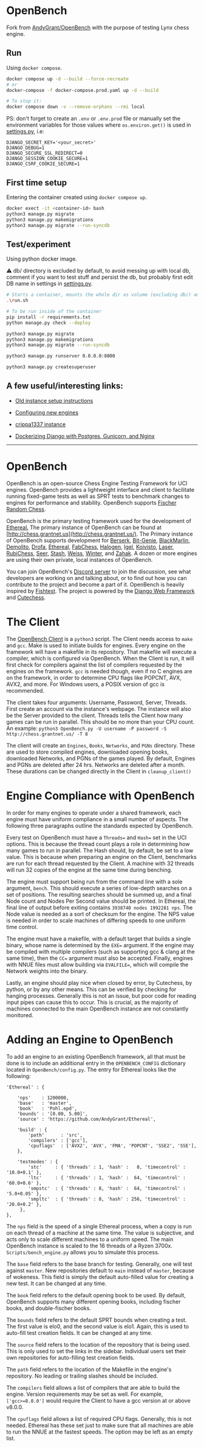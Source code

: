 # OpenBench

Fork from [AndyGrant/OpenBench](https://github.com/AndyGrant/OpenBench) with the purpose of testing Lynx chess engine.

## Run

Using `docker compose`.

```bash
docker compose up -d --build --force-recreate
# or
docker-compose -f docker-compose.prod.yaml up -d --build

# To stop it:
docker compose down -v --remove-orphans --rmi local
```

PS: don't forget to create an `.env` or `.env.prod` file or manually set the environment variables for those values where `os.environ.get()` is used in [settings.py](./OpenSite/settings.py), i.e:

```.env
DJANGO_SECRET_KEY='<your_secret>'
DJANGO_DEBUG=1
DJANGO_SECURE_SSL_REDIRECT=0
DJANGO_SESSION_COOKIE_SECURE=1
DJANGO_CSRF_COOKIE_SECURE=1
```

## First time setup

Entering the container created using `docker compose up`.

```bash
docker exect -it <container-id> bash
python3 manage.py migrate
python3 manage.py makemigrations
python3 manage.py migrate --run-syncdb
```

## Test/experiment

Using python docker image.

⚠ db/ directory is excluded by default, to avoid messing up with local db, comment if you want to test stuff and persist the db, but probably first edit DB name in settings in [settings.py](./OpenSite/settings.py).

```bash
# Starts a container, mounts the whole dir as volume (excluding db/) and exposes OB server in localhost:8001
.\run.sh

# To be run inside of the container
pip install -r requirements.txt
python manage.py check --deploy

python3 manage.py migrate
python3 manage.py makemigrations
python3 manage.py migrate --run-syncdb

python3 manage.py runserver 0.0.0.0:8000

python3 manage.py createsuperuser
```

## A few useful/interesting links:

- [Old instance setup instructions](https://web.archive.org/web/20211223142116/https://github.com/AndyGrant/OpenBench)

- [Configuring new engines](https://github.com/AndyGrant/OpenBench/wiki/Configuring-New-Engines)

- [crippa1337 instance](https://github.com/crippa1337/OpenBench)

- [Dockerizing Django with Postgres, Gunicorn, and Nginx](https://testdriven.io/blog/dockerizing-django-with-postgres-gunicorn-and-nginx/#project-setup)

----

# OpenBench

OpenBench is an open-source Chess Engine Testing Framework for UCI engines. OpenBench provides a lightweight interface and client to facilitate running fixed-game tests as well as SPRT tests to benchmark changes to engines for performance and stability. OpenBench supports [Fischer Random Chess](https://en.wikipedia.org/wiki/Chess960).

OpenBench is the primary testing framework used for the development of [Ethereal.](https://github.com/AndyGrant/Ethereal) The primary instance of OpenBench can be found at [http://chess.grantnet.us](http://chess.grantnet.us/). The Primary instance of OpenBench supports development for
[Berserk](https://github.com/jhonnold/berserk), [Bit-Genie](https://github.com/Aryan1508/Bit-Genie), [BlackMarlin](https://github.com/dsekercioglu/blackmarlin), [Demolito](https://github.com/lucasart/Demolito), [Drofa](https://github.com/justNo4b/Drofa), [Ethereal](https://github.com/AndyGrant/Ethereal), [FabChess](https://github.com/fabianvdW/FabChess), [Halogen](https://github.com/KierenP/Halogen), [Igel](https://github.com/vshcherbyna/igel), [Koivisto](https://github.com/Luecx/Koivisto), [Laser](https://github.com/jeffreyan11/laser-chess-engine), [RubiChess](https://github.com/Matthies/RubiChess), [Seer](https://github.com/connormcmonigle/seer-nnue), [Stash](https://github.com/mhouppin/stash-bot), [Weiss](https://github.com/TerjeKir/weiss), [Winter](https://github.com/rosenthj/Winter), and [Zahak](https://github.com/amanjpro/zahak). A dozen or more engines are using their own private, local instances of OpenBench.

You can join OpenBench's [Discord server](https://discord.com/invite/9MVg7fBTpM) to join the discussion, see what developers are working on and talking about, or to find out how you can contribute to the project and become a part of it. OpenBench is heavily inspired by [Fishtest](https://github.com/glinscott/fishtest). The project is powered by the [Django Web Framework](https://www.djangoproject.com/) and [Cutechess](https://github.com/cutechess/cutechess).


# The Client

The [OpenBench Client](https://github.com/AndyGrant/OpenBench/blob/master/Client/Client.py) is a ``python3`` script. The Client needs access to ``make`` and ``gcc``. Make is used to initiate builds for engines. Every engine on the framework will have a makefile in its repository. That makefile will execute a compiler, which is configured via OpenBench. When the Client is run, it will first check for compilers against the list of compilers requested by the engines on the framework. ``gcc`` is needed though, even if no C engines are on the framework, in order to determine CPU flags like POPCNT, AVX, AVX2, and more. For Windows users, a POSIX version of gcc is recommended.

The client takes four arguments: Username, Password, Server, Threads. First create an account via the instance's webpage. The instance will also be the Server provided to the client. Threads tells the Client how many games can be run in parallel. This should be no more than your CPU count. An example: ``python3 OpenBench.py -U username -P password -S http://chess.grantnet.us/ -T 8``

The client will create an ``Engines``, ``Books``, ``Networks``, and ``PGNs`` directory. These are used to store compiled engines, downloaded opening books, downloaded Networks, and PGNs of the games played. By default, Engines and PGNs are deleted after 24 hrs. Networks are deleted after a month. These durations can be changed directly in the Client in ``cleanup_client()``


# Engine Compliance with OpenBench

In order for many engines to operate under a shared framework, each engine must have uniform compliance in a small number of aspects. The following three paragraphs outline the standards expected by OpenBench.

Every test on OpenBench must have a ``Threads=`` and ``Hash=`` set in the UCI options. This is because the thread count plays a role in determining how many games to run in parallel. The Hash should, by default, be set to a low value. This is because when preparing an engine on the Client, benchmarks are run for each thread requested by the Client. A machine with 32 threads will run 32 copies of the engine at the same time during benching.

The engine must support being run from the command line with a sole argument, ``bench``. This should execute a series of low-depth searches on a set of positions. The resulting searches should be summed up, and a final Node count and Nodes Per Second value should be printed. In Ethereal, the final line of output before exiting contains ``3938740 nodes 1992281 nps``. The Node value is needed as a sort of checksum for the engine. The NPS value is needed in order to scale machines of differing speeds to one uniform time control.

The engine must have a makefile, with a default target that builds a single binary, whose name is determined by the ``EXE=`` argument. If the engine may be compiled with multiple compilers (such as supporting gcc & clang at the same time), then the ``CC=`` argument must also be accepted. Finally, engines with NNUE files must allow building via ``EVALFILE=``, which will compile the Network weights into the binary.

Lastly, an engine should play nice when closed by error, by Cutechess, by python, or by any other means. This can be verified by checking for hanging processes. Generally this is not an issue, but poor code for reading input pipes can cause this to occur. This is crucial, as the majority of machines connected to the main OpenBench instance are not constantly monitored.


# Adding an Engine to OpenBench

To add an engine to an existing OpenBench framework, all that must be done is to include an additional entry in the ``OPENBENCH_CONFIG`` dictionary located in ``OpenBench/config.py``. The entry for Ethereal looks like the following:

```
'Ethereal' : {

    'nps'    : 1200000,
    'base'   : 'master',
    'book'   : 'Pohl.epd',
    'bounds' : '[0.00, 5.00]',
    'source' : 'https://github.com/AndyGrant/Ethereal',

    'build' : {
        'path'      : 'src',
        'compilers' : ['gcc'],
        'cpuflags'  : ['AVX2', 'AVX', 'FMA', 'POPCNT', 'SSE2', 'SSE'],
    },

    'testmodes' : {
        'stc'     : { 'threads' : 1, 'hash' :   8, 'timecontrol' : '10.0+0.1' },
        'ltc'     : { 'threads' : 1, 'hash' :  64, 'timecontrol' : '60.0+0.6' },
        'smpstc'  : { 'threads' : 8, 'hash' :  64, 'timecontrol' : '5.0+0.05' },
        'smpltc'  : { 'threads' : 8, 'hash' : 256, 'timecontrol' : '20.0+0.2' },
     },
},
```

The ``nps`` field is the speed of a single Ethereal process, when a copy is run on each thread of a machine at the same time. The value is subjective, and acts only to scale different machines to a uniform speed. The main OpenBench instance is scaled to the 16 threads of a Ryzen 3700x. ``Scripts/bench_engine.py`` allows you to simulate this process.

The ``base`` field refers to the base branch for testing. Generally, one will test against ``master``. New repositories default to ``main`` instead of ``master``, because of wokeness. This field is simply the default auto-filled value for creating a new test. It can be changed at any time.

The ``book`` field refers to the default opening book to be used. By default, OpenBench supports many different opening books, including fischer books, and double-fischer books.

The ``bounds`` field refers to the default SPRT bounds when creating a test. The first value is elo0, and the second value is elo1. Again, this is used to auto-fill test creation fields. It can be changed at any time.

The ``source`` field refers to the location of the repository that is being used. This is only used to set the links in the sidebar. Individual users set their own repositories for auto-filling test creation fields.

The ``path`` field refers to the location of the Makefile in the engine's repository. No leading or trailing slashes should be included.

The ``compilers`` field allows a list of compilers that are able to build the engine. Version requirements may be set as well. For example, ``['gcc>=8.0.0']`` would require the Client to have a gcc version at or above v8.0.0.

The ``cpuflags`` field allows a list of required CPU flags. Generally, this is not needed. Ethereal has these set just to make sure that all machines are able to run the NNUE at the fastest speeds. The option may be left as an empty list.
